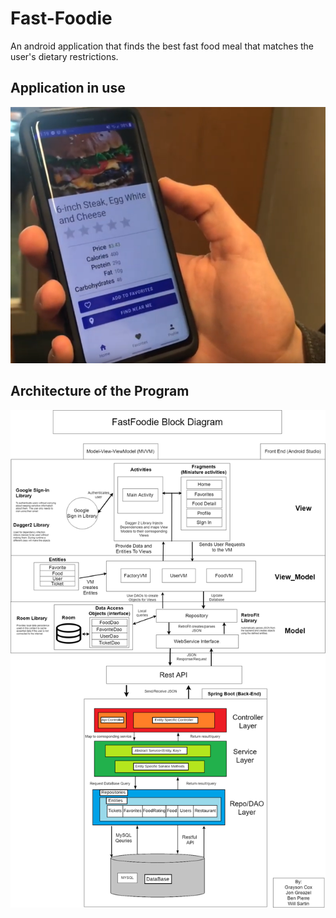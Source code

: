 # Fast-Foodie

An android application that finds the best fast food meal that matches the user's dietary restrictions.

## Application in use
![image](/ReadMeContents/appBeingUsed.PNG)

## Architecture of the Program
![UML](/ReadMeContents/cs309BlockDiagram.png)


